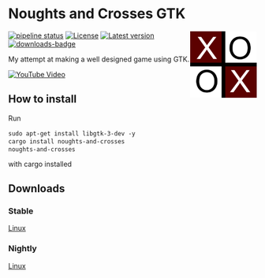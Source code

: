 # Noughts and Crosses GTK

<img align="right" width="135" src="logo.png">

[![pipeline status](https://gitlab.com/efunb/noughts-and-crosses/badges/stable/pipeline.svg)](https://gitlab.com/efunb/noughts-and-crosses/commits/stable)
[![License](https://img.shields.io/crates/l/noughts-and-crosses.svg)](https://crates.io/crates/noughts-and-crosses)
[![Latest version](https://img.shields.io/crates/v/noughts-and-crosses.svg)](https://crates.io/crates/noughts-and-crosses)
[![downloads-badge](https://img.shields.io/crates/d/noughts-and-crosses.svg)](https://crates.io/crates/noughts-and-crosses)

My attempt at making a well designed game using GTK.

[![YouTube Video](https://img.youtube.com/vi/C-Wb95_rKHo/0.jpg)](https://www.youtube.com/watch?v=C-Wb95_rKHo)

## How to install

Run

```
sudo apt-get install libgtk-3-dev -y
cargo install noughts-and-crosses
noughts-and-crosses
```

with cargo installed

## Downloads

### Stable

[Linux](https://gitlab.com/efunb/noughts-and-crosses/-/jobs/artifacts/stable/raw/files/noughts-and-crosses?job=linux-optimized) 

### Nightly

[Linux](https://gitlab.com/efunb/noughts-and-crosses/-/jobs/artifacts/master/raw/files/noughts-and-crosses?job=linux-optimized) 